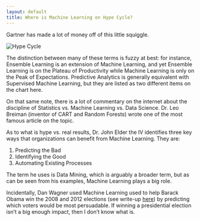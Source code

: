 ```yaml
---
layout: default
title: Where is Machine Learning on Hype Cycle?
---
```


Gartner has made a lot of money off of this little squiggle.

![Hype Cycle](../gartner.png)

The distinction between many of these terms is fuzzy at best: for instance, Ensemble Learning is an extension of Machine Learning, and yet Ensemble Learning is on the Plateau of Productivity while Machine Learning is only on the Peak of Expectations.  Predictive Analytics is generally equivalent with Supervised Machine Learning, but they are listed as two different items on the chart here.

On that same note, there is a lot of commentary on the internet about the discipline of Statistics vs. Machine Learning vs. Data Science. Dr. Leo Breiman (inventor of CART and Random Forests) wrote one of the most famous article on the topic.

As to what is hype vs. real results, Dr. John Elder the IV identifies three key ways that organizations can benefit from Machine Learning. They are:
1) Predicting the Bad
2) Identifying the Good
3) Automating Existing Processes

The term he uses is Data Mining, which is arguably a broader term, but as can be seen from his examples, Machine Learning plays a big role.

Incidentally, Dan Wagner used Machine Learning used to help Barack Obama win the 2008 and 2012 elections (see write-up [here]()) by predicting which voters would be most persuadable. If winning a presidential election isn’t a big enough impact, then I don’t know what is.
